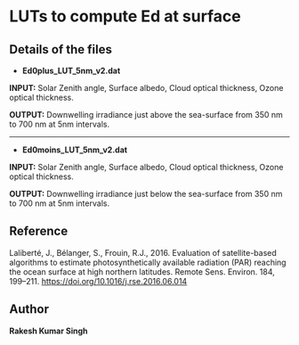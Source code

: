 # LUTs to compute Ed at surface

## Details of the files
* **Ed0plus_LUT_5nm_v2.dat**

**INPUT:** Solar Zenith angle, Surface albedo, Cloud optical thickness, Ozone optical thickness.

**OUTPUT:** Downwelling irradiance just above the sea-surface from 350 nm to 700 nm at 5nm intervals.
____________________________________________________________________________________________________

* **Ed0moins_LUT_5nm_v2.dat**

**INPUT:** Solar Zenith angle, Surface albedo, Cloud optical thickness, Ozone optical thickness.

**OUTPUT:** Downwelling irradiance just below the sea-surface from 350 nm to 700 nm at 5nm intervals.


## Reference
Laliberté, J., Bélanger, S., Frouin, R.J., 2016. Evaluation of satellite-based algorithms to estimate photosynthetically available radiation (PAR) reaching the ocean surface at high northern latitudes. Remote Sens. Environ. 184, 199–211. https://doi.org/10.1016/j.rse.2016.06.014


## Author
**Rakesh Kumar Singh**
